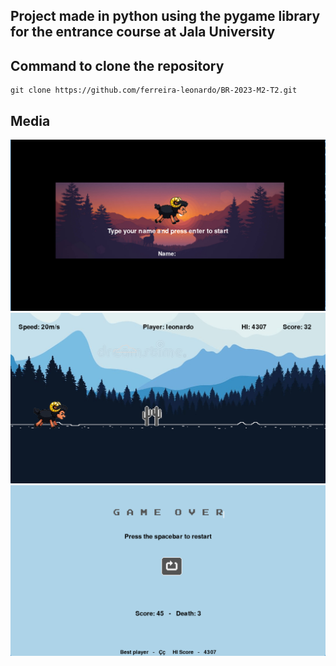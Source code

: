 ## Project made in python using the pygame library for the entrance course at Jala University

## Command to clone the repository

````
git clone https://github.com/ferreira-leonardo/BR-2023-M2-T2.git
````

## Media
<img src="media_readme/foto1.png">
<img src="media_readme/foto2.png">
<img src="media_readme/foto3.png">
